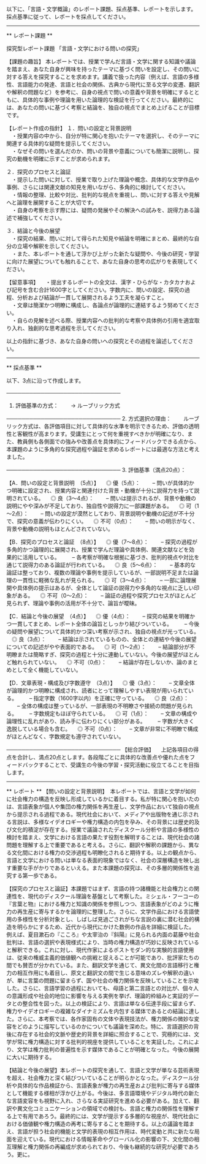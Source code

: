 以下に、「言語・文学概論」のレポート課題、採点基準、レポートを示します。採点基準に従って、レポートを採点してください。

---------------------------------------
** レポート課題 **

探究型レポート課題 「言語・文学における問いの探究」

【課題の趣旨】
本レポートでは、授業で学んだ言語・文学に関する知識や議論を踏まえ、あなた自身が興味を持ったテーマに基づく問いを設定し、その問いに対する答えを探究することを求めます。講義で扱った内容（例えば、言語の多様性、言語能力の発達、言語と社会の関係、古典から現代に至る文学の変遷、翻訳や解釈の問題など）を参考に、自身の視点で問いの意義や背景を明確にするとともに、具体的な事例や理論を用いた論理的な検証を行ってください。最終的には、あなたの問いに基づく考察と結論を、独自の視点でまとめ上げることが目標です。

【レポート作成の指針】
１．問いの設定と背景説明  
　・授業内容の中から、自分が特に関心を抱いたテーマを選択し、そのテーマに関連する具体的な疑問を提示してください。  
　・なぜその問いを選んだのか、問いの背景や意義についても簡潔に説明し、探究の動機を明確に示すことが求められます。

２．探究のプロセスと論証  
　・提示した問いに対して、授業で取り上げた理論や概念、具体的な文学作品や事例、さらには関連文献の知見を用いながら、多角的に検討してください。  
　・情報の整理、比較や対比、批判的な視点を重視し、問いに対する答えや見解へと論理を展開することが大切です。  
　・自身の考察を示す際には、疑問の発展やその解決への試みを、説得力ある論述で補強してください。

３．結論と今後の展望  
　・探究の結果、問いに対して得られた知見や結論を明確にまとめ、最終的な自分の立場や解釈を示してください。  
　・また、本レポートを通して浮かび上がった新たな疑問や、今後の研究・学習に向けた展望についても触れることで、あなた自身の思考の広がりを表現してください。

【留意事項】
　・提出するレポートの全文は、漢字・ひらがな・カタカナおよび記号を含む合計1600字としてください。字数内に、問いの設定、探究の過程、分析および結論が一貫して展開されるよう工夫を凝らすこと。  
　・文章は簡潔かつ明瞭に構成し、各論点が論理的に連結するよう努めてください。  
　・自らの見解を述べる際、授業内容への批判的な考察や具体例の引用を適宜取り入れ、独創的な思考過程を示してください。

以上の指針に基づき、あなた自身の問いへの探究とその過程を論述してください。

---------------------------------------
** 採点基準 **

以下、3点に沿って作成します。

──────────────────────────────
1. 評価基準の方式：　
　→ ルーブリック方式

──────────────────────────────
2. 方式選択の理由：　
　ルーブリック方式は、各評価項目に対して具体的な水準を明示できるため、評価の透明性と客観性が高まります。受講生にとって何を重視すべきかが明確になり、また、教員側も各側面での強みや改善点を具体的にフィードバックできる点から、本課題のように多角的な探究過程や論証を求めるレポートには最適な方法と考えました。

──────────────────────────────
3. 評価基準（満点20点）：

【A．問いの設定と背景説明　（5点）】
 ◎ 優（5点）：
  – 問いが具体的かつ明確に設定され、授業内容と関連付けた背景・動機が十分に説得力を持って説明されている。
 ◎ 良（3～4点）：
  – 問いは提示されるが、背景や動機の説明にやや深みが不足しており、独自性や説得力に一部課題がある。
 ◎ 可（1～2点）：
  – 問いの設定が漠然としており、背景説明や動機の記述が不十分で、探究の意義が伝わりにくい。
 ◎ 不可（0点）：
  – 問いの明示がなく、背景や動機の説明もほとんどされていない。

【B．探究のプロセスと論証　（8点）】
 ◎ 優（7～8点）：
  – 探究の過程が多角的かつ論理的に展開され、授業で学んだ理論や具体例、関連文献などを効果的に活用している。
  – 各考察が明確な根拠に基づき、批判的視点や対比を通じて説得力のある論証が行われている。
 ◎ 良（5～6点）：
  – 基本的な論証は整っており、複数の理論や事例を提示しているが、一部説明不足または論理の一貫性に軽微な乱れが見られる。
 ◎ 可（3～4点）：
  – 一部に論理展開や具体例の提示はあるが、全体として論証の説得力や多角的な視点に乏しい印象がある。
 ◎ 不可（0～2点）：
  – 論証の過程や探究プロセスがほとんど見られず、理論や事例の活用が不十分で、論旨が曖昧。

【C．結論と今後の展望　（4点）】
 ◎ 優（4点）：
  – 探究の結果を明確かつ一貫してまとめ、レポート全体の論旨としっかり結びついている。
  – 今後の疑問や展望について具体的かつ深い考察が示され、独自の視点が光っている。
 ◎ 良（3点）：
  – 結論は示されているものの、全体との連結や今後の展望についての記述がやや表面的である。
 ◎ 可（1～2点）：
  – 結論部分が不明瞭または簡略すぎ、探究の過程と十分に連動していない。今後の展望がほとんど触れられていない。
 ◎ 不可（0点）：
  – 結論が存在しないか、論のまとめとして全く機能していない。

【D．文章表現・構成及び字数遵守　（3点）】
 ◎ 優（3点）：
  – 文章全体が論理的かつ明瞭に構成され、読者にとって理解しやすい表現が用いられている。
  – 指定字数（1600字以内）を正確に守っている。
 ◎ 良（2点）：
  – 全体の構成は整っているが、一部表現の不明瞭さや接続の問題が見られる。
  – 字数規定もほぼ守られている。
 ◎ 可（1点）：
  – 文章の構成や論理性に乱れがあり、読み手に伝わりにくい部分がある。
  – 字数が大きく逸脱している場合も含む。
 ◎ 不可（0点）：
  – 文章が非常に不明瞭で構成がほとんどなく、字数規定も遵守されていない。

──────────────────────────────
【総合評価】
 上記各項目の得点を合計し、満点20点とします。各段階ごとに具体的な改善点や優れた点をフィードバックすることで、受講生の今後の学習・探究活動に役立てることを目指します。

---------------------------------------
** レポート **
【問いの設定と背景説明】　本レポートでは、言語と文学が如何に社会権力の構造を反映し形成しているかに着目する。私が特に関心を抱いたのは、言語表象が個人や集団の権力関係を再生産し、文学作品において独自の視点から提示される過程である。現代社会において、メディアや出版物を通じ示される言説は、多様なイデオロギーや権力構造の内包を孕み、その背景には歴史的及び文化的積淀が存在する。授業で議論されたディスクール分析や言語の多様性の検討を踏まえ、文学における言語の果たす役割を解明することは、現代社会の諸問題を理解する上で重要であると考える。さらに、翻訳や解釈の課題から、異なる文化間における権力の交渉過程も明瞭化されると期待する。以上の観点から、言語と文学における問いは単なる表面的現象ではなく、社会の深層構造を映し出す重要な手がかりであるといえる。また本課題の探究は、その多層的関係性を追究する第一歩である。

【探究のプロセスと論証】本課題ではまず、言語の持つ諸機能と社会権力との関連性を、現代のディスクール理論を基盤として考察した。ミシェル・フーコーの『言葉と物』における権力と知識の関係を参照しつつ、言語表象がどのように権力の再生産に寄与するかを論理的に整理した。さらに、文学作品における言語使用の多様性を分析対象とし、しばしば見過ごされがちな言説の裏に潜む社会的構造を明らかにするため、近代から現代にかけた数例の作品を詳細に検証した。例えば、夏目漱石の『こころ』や太宰治の『斜陽』に見られる内面の葛藤や社会批判は、言語の選択や表現様式により、当時の権力構造が巧妙に反映されていると解釈できる。これに対し、現代作家によるポストモダン的な実験的言語使用は、従来の権威主義的価値観への挑戦と捉えることが可能であり、批評家たちの間でも賛否が分かれている。また、翻訳文学を通じて、異文化間の言語移行と権力の相互作用にも着目し、原文と翻訳文の間で生じる意味のズレや解釈の違いが、単に言葉の問題に留まらず、国や社会の権力関係を反映していることを示唆した。さらに、言語学習の過程においても、母語と第二言語との対比が、個々人の意識形成や社会的地位に影響を与える実例を挙げ、理論的枠組みと実証的データとの整合性を図った。以上の検証により、言語は単なる伝達手段に留まらず、権力やイデオロギーの複雑なダイナミズムを内包する媒体であるとの結論に達した。さらに、本考察では、各作家固有の文体や表現技法が、権力関係の微妙な変容をどのように描写しているのかについても議論を深めた。特に、言語選択の背後に存在する社会的文脈や歴史的背景を詳細に照合することで、究極的には、文学が常に権力構造に対する批判的視座を提供していることを実証した。これにより、文学は権力批判の普遍性を示す媒体であることが明確となった。今後の展開に大いに期待する。

【結論と今後の展望】本レポートの探究を通して、言語と文学が単なる芸術表現を超え、社会権力と深く結びついていることが明らかとなった。ディスクール分析や具体的な作品検証から、言語表象が権力の再生産および批判に寄与する媒体として機能する様相が浮かび上がる。今後は、多言語環境やデジタル時代の新たな言語変容をも視野に入れ、さらなる実証研究を進める必要がある。加えて、翻訳や異文化コミュニケーションの領域での検討も、言語と権力の関係性を理解する上で有用であろう。最終的には、文学が提示する多層的な視座が、現代社会における価値観や権力構造の再考に寄与することを期待する。以上の議論を踏まえ、言語が担う社会的機能と文学的表現の相互作用は、時代変動と共に新たな局面を迎えている。現代における情報革命やグローバル化の影響の下、文化間の相互理解と権力関係の再編成が求められており、今後も継続的な研究が必要であろう。更に。

